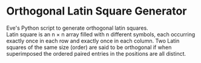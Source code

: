 # Orthogonal Latin Square Generator
Eve's Python script to generate orthogonal latin squares.   
Latin square is an n × n array filled with n different symbols, each occurring exactly once in each row and exactly once in each column. Two Latin squares of the same size (order) are said to be orthogonal if when superimposed the ordered paired entries in the positions are all distinct.
